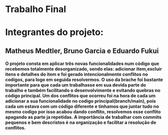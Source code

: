 
# Trabalho Final

<h1>Integrantes do projeto:</h1>
<h2>Matheus Medtler, Bruno Garcia e Eduardo Fukui</h2>

<h4> O projeto consta em aplicar três novas funcionalidades num código que recebemos totalmente desorganizado, sendo elas: adicionar item,excluir itens e detalhes do item e foi gerado intencionalmente conflitos no codigos, para logo em seguida resolvermos. O uso da brache foi bastante importante para que cada um trabalhasse em sua devida parte do trabalho e também facilitando o desenvolvimente e evitando quebras no código principal. Um dos conflitos que ocorreu foi na hora de cada um adicionar a sua funcionalidade no codigo principal(branch/main), pois cada um estava com um código diferente e tinhamos que juntar tudo no mesmo codigo por isso acabou dando conflito, resolvemos esse conflito apagando as parte ja repetidas. A importância de trabalhar com commits pequenos e bem descristos é na organização e facilitar a resolução de conflitos.    </h4>



